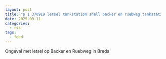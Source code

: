 ```yaml
---
layout: post
title: "p 1 370919 letsel tankstation shell backer en ruebweg tankstation shell backer en ruebweg breda backer en ruebweg breda"
date: 2025-09-11
categories: 
  - rss
tags: 
  - feed
---
```


Ongeval met letsel op Backer en Ruebweg in Breda
